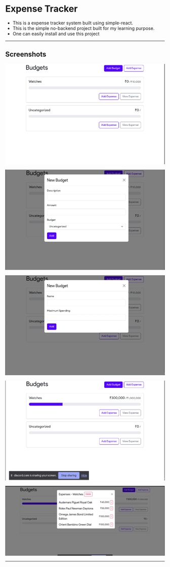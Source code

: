 # Expense Tracker

- This is a expense tracker system built using simple-react.<br>
- This is the simple no-backend project built for my learning purpose.<br>
- One can easily install and use this project
---

## Screenshots


![Alt text](./misc/image-1.png)

![Alt text](./misc/image-2.png)

![Alt text](./misc/image-3.png)

![Alt text](./misc/image-4.png)

![Alt text](./misc/image-5.png)

---




